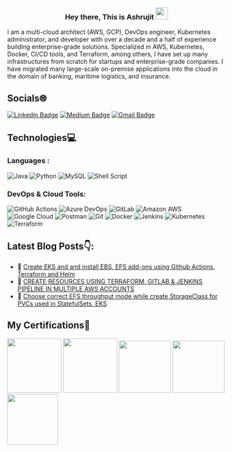 <h3 align="center">Hey there, This is Ashrujit 
  <img src="https://media.giphy.com/media/hvRJCLFzcasrR4ia7z/giphy.gif" width="28">
</h3>

I am a multi-cloud architect (AWS, GCP), DevOps engineer, Kubernetes administrator, and developer with over a decade and a half of experience building enterprise-grade solutions. Specialized in AWS, Kubernetes, Docker, CI/CD tools, and Terraform, among others, I have set up many infrastructures from scratch for startups and enterprise-grade companies. I have migrated many large-scale on-premise applications into the cloud in the domain of banking, maritime logistics, and insurance.

## Socials🌐

[![Linkedin Badge](https://img.shields.io/badge/-ashrujitpal-blue?style=flat-square&logo=Linkedin&logoColor=white&link=https://www.linkedin.com/in/ashrujit-pal-80a22280/)](https://www.linkedin.com/in/ashrujit-pal-80a22280/)
[![Medium Badge](https://img.shields.io/badge/-@ashrujitpal-1b1b1b?style=flat-square&labelColor=1b1b1b&logo=Medium&link=https://medium.com/@ashrujitpal)](https://medium.com/@ashrujitpal)
[![Gmail Badge](https://img.shields.io/badge/-ashrujitpal@gmail.com-c14438?style=flat-square&logo=Gmail&logoColor=white&link=mailto:ashrujitpal@gmail.com)](mailto:ashrujitpal@gmail.com)


## Technologies💻

### Languages :
![Java](https://img.shields.io/badge/Java-ED8B00?style=for-the-badge&logo=openjdk&logoColor=white)
![Python](https://img.shields.io/badge/Python-FFD43B?style=for-the-badge&logo=python&logoColor=blue)
![MySQL](	https://img.shields.io/badge/MySQL-005C84?style=for-the-badge&logo=mysql&logoColor=white)
![Shell Script](https://img.shields.io/badge/Shell_Script-121011?style=for-the-badge&logo=gnu-bash&logoColor=white)

### DevOps & Cloud Tools:

![GitHub Actions](https://img.shields.io/badge/GitHub%20Actions-2088FF?style=for-the-badge&logo=githubactions&logoColor=white)
![Azure DevOps](https://img.shields.io/badge/Azure_DevOps-0078D7?style=for-the-badge&logo=azuredevops&logoColor=white)
![GitLab](https://img.shields.io/badge/GitLab-330F63?style=for-the-badge&logo=gitlab&logoColor=white)
![Amazon AWS](https://img.shields.io/badge/Amazon_AWS-FF9900?style=for-the-badge&logo=amazonaws&logoColor=white)
![Google Cloud](https://img.shields.io/badge/Google_Cloud-4285F4?style=for-the-badge&logo=googlecloud&logoColor=white)
![Postman](https://img.shields.io/badge/Postman-FF6C37?style=for-the-badge&logo=Postman&logoColor=white)
![Git](https://img.shields.io/badge/GIT-E44C30?style=for-the-badge&logo=git&logoColor=white)
![Docker](https://img.shields.io/badge/Docker-2CA5E0?style=for-the-badge&logo=docker&logoColor=white)
![Jenkins](https://img.shields.io/badge/Jenkins-D24939?style=for-the-badge&logo=Jenkins&logoColor=white)
![Kubernetes](https://img.shields.io/badge/kubernetes-326ce5.svg?&style=for-the-badge&logo=kubernetes&logoColor=white)
![Terraform](https://img.shields.io/badge/Terraform-7B42BC?style=for-the-badge&logo=terraform&logoColor=white)

## Latest Blog Posts👇:
  
<!-- BLOGPOSTS:START -->
 - 💫 [Create EKS and and install EBS, EFS add-ons using Github Actions, Terraform and Helm](https://medium.com/@ashrujitpal/create-eks-and-and-install-ebs-efs-add-ons-using-github-actions-terraform-and-helm-25e817c3c11a)
 - 💯 [CREATE RESOURCES USING TERRAFORM, GITLAB & JENKINS PIPELINE IN MULTIPLE AWS ACCOUNTS](https://medium.com/@ashrujitpal/create-infrastructure-using-terraform-jenkins-pipeline-in-multiple-aws-accounts-52d3770a06b0)
 - 🚀 [Choose correct EFS throughput mode while create StorageClass for PVCs used in StatefulSets, EKS](https://medium.com/@ashrujitpal/choose-correct-efs-throughput-mode-while-create-storageclass-for-pvcs-in-the-eks-statefulsets-dc43515cabd5)
<!-- BLOGPOSTS:END -->

## My Certifications🏅

<p align="left">
  <a href="https://www.credly.com/badges/67ec9bf4-8819-4522-bdc8-b5b96a9bebc0">
    <img src="https://images.credly.com/size/680x680/images/2d84e428-9078-49b6-a804-13c15383d0de/image.png" width="125" height="125"></a>
  <a href="https://www.credly.com/badges/0c368b6d-dbbf-44fd-8792-a02e5e175be9">
    <img src="https://images.credly.com/size/680x680/images/0e284c3f-5164-4b21-8660-0d84737941bc/image.png" width="125" height="125"></a>
  <a href="https://www.credly.com/badges/a2e805c2-5c74-4075-8c97-b943a0429bf5">
    <img src="https://images.credly.com/size/680x680/images/b870667f-00a3-48d7-b988-9c02b441b883/image.png" width="120" height="120"></a>
  <a href="https://www.credential.net/75ba8956-b554-45d4-ae78-59e1d05459e5">
    <img src="https://www.googlecloudcommunity.com/gc/image/serverpage/image-id/52195i026166A8314559DC/image-dimensions/187x187?v=v2" width="120" height="120"></a>
  <a href="https://www.credly.com/badges/0c6f1cec-459c-42db-82df-1472409cb571">
    <img src="https://images.credly.com/size/680x680/images/8b8ed108-e77d-4396-ac59-2504583b9d54/cka_from_cncfsite__281_29.png" width="117" height="117"></a>
</p>
